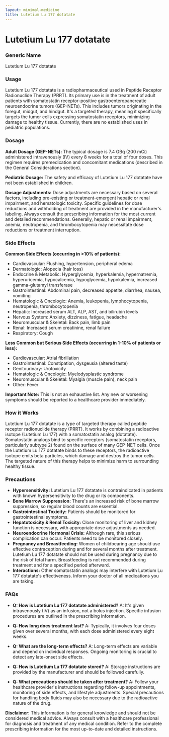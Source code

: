 ```yaml
---
layout: minimal-medicine
title: Lutetium Lu 177 dotatate
---
```


# Lutetium Lu 177 dotatate
### Generic Name
Lutetium Lu 177 dotatate

### Usage

Lutetium Lu 177 dotatate is a radiopharmaceutical used in Peptide Receptor Radionuclide Therapy (PRRT). Its primary use is in the treatment of adult patients with somatostatin receptor-positive gastroenteropancreatic neuroendocrine tumors (GEP-NETs).  This includes tumors originating in the foregut, midgut, and hindgut.  It's a targeted therapy, meaning it specifically targets the tumor cells expressing somatostatin receptors, minimizing damage to healthy tissue.  Currently, there are no established uses in pediatric populations.

### Dosage

**Adult Dosage (GEP-NETs):** The typical dosage is 7.4 GBq (200 mCi) administered intravenously (IV) every 8 weeks for a total of four doses.  This regimen requires premedication and concomitant medications (described in the General Considerations section).

**Pediatric Dosage:**  The safety and efficacy of Lutetium Lu 177 dotatate have not been established in children.

**Dosage Adjustments:**  Dose adjustments are necessary based on several factors, including pre-existing or treatment-emergent hepatic or renal impairment, and hematologic toxicity.  Specific guidelines for dose reductions and withholding of treatment are provided in the manufacturer's labeling.  Always consult the prescribing information for the most current and detailed recommendations.  Generally,  hepatic or renal impairment, anemia, neutropenia, and thrombocytopenia may necessitate dose reductions or treatment interruption.

### Side Effects

**Common Side Effects (occurring in >10% of patients):**

* Cardiovascular: Flushing, hypertension, peripheral edema
* Dermatologic: Alopecia (hair loss)
* Endocrine & Metabolic: Hyperglycemia, hyperkalemia, hypernatremia, hyperuricemia, hypocalcemia, hypoglycemia, hypokalemia, increased gamma-glutamyl transferase
* Gastrointestinal: Abdominal pain, decreased appetite, diarrhea, nausea, vomiting
* Hematologic & Oncologic: Anemia, leukopenia, lymphocytopenia, neutropenia, thrombocytopenia
* Hepatic: Increased serum ALT, ALP, AST, and bilirubin levels
* Nervous System: Anxiety, dizziness, fatigue, headache
* Neuromuscular & Skeletal: Back pain, limb pain
* Renal: Increased serum creatinine, renal failure
* Respiratory: Cough


**Less Common but Serious Side Effects (occurring in 1-10% of patients or less):**

* Cardiovascular: Atrial fibrillation
* Gastrointestinal: Constipation, dysgeusia (altered taste)
* Genitourinary: Urotoxicity
* Hematologic & Oncologic: Myelodysplastic syndrome
* Neuromuscular & Skeletal: Myalgia (muscle pain), neck pain
* Other: Fever

**Important Note:** This is not an exhaustive list.  Any new or worsening symptoms should be reported to a healthcare provider immediately.


### How it Works

Lutetium Lu 177 dotatate is a type of targeted therapy called peptide receptor radionuclide therapy (PRRT).  It works by combining a radioactive isotope (Lutetium Lu 177) with a somatostatin analog (dotatate).  Somatostatin analogs bind to specific receptors (somatostatin receptors, particularly subtype 2) found on the surface of many GEP-NET cells.  Once the Lutetium Lu 177 dotatate binds to these receptors, the radioactive isotope emits beta particles, which damage and destroy the tumor cells.  The targeted nature of this therapy helps to minimize harm to surrounding healthy tissue.

### Precautions

* **Hypersensitivity:** Lutetium Lu 177 dotatate is contraindicated in patients with known hypersensitivity to the drug or its components.
* **Bone Marrow Suppression:**  There's an increased risk of bone marrow suppression, so regular blood counts are essential.
* **Gastrointestinal Toxicity:**  Patients should be monitored for gastrointestinal symptoms.
* **Hepatotoxicity & Renal Toxicity:**  Close monitoring of liver and kidney function is necessary, with appropriate dose adjustments as needed.
* **Neuroendocrine Hormonal Crisis:** Although rare, this serious complication can occur.  Patients need to be monitored closely.
* **Pregnancy and Breastfeeding:**  Women of childbearing age should use effective contraception during and for several months after treatment.  Lutetium Lu 177 dotatate should not be used during pregnancy due to the risk of fetal harm. Breastfeeding is not recommended during treatment and for a specified period afterward.
* **Interactions:**  Other somatostatin analogs may interfere with Lutetium Lu 177 dotatate's effectiveness.  Inform your doctor of all medications you are taking.


### FAQs

* **Q: How is Lutetium Lu 177 dotatate administered?** A: It's given intravenously (IV) as an infusion, not a bolus injection.  Specific infusion procedures are outlined in the prescribing information.

* **Q: How long does treatment last?** A: Typically, it involves four doses given over several months, with each dose administered every eight weeks.

* **Q: What are the long-term effects?** A: Long-term effects are variable and depend on individual responses. Ongoing monitoring is crucial to detect any late-onset side effects.

* **Q: How is Lutetium Lu 177 dotatate stored?** A: Storage instructions are provided by the manufacturer and should be followed carefully.

* **Q: What precautions should be taken after treatment?** A:  Follow your healthcare provider's instructions regarding follow-up appointments, monitoring of side effects, and lifestyle adjustments.  Special precautions for handling body fluids may also be necessary due to the radioactive nature of the drug.

**Disclaimer:** This information is for general knowledge and should not be considered medical advice.  Always consult with a healthcare professional for diagnosis and treatment of any medical condition.  Refer to the complete prescribing information for the most up-to-date and detailed instructions.
